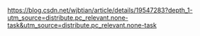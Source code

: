 https://blog.csdn.net/wjbtian/article/details/19547283?depth_1-utm_source=distribute.pc_relevant.none-task&utm_source=distribute.pc_relevant.none-task
